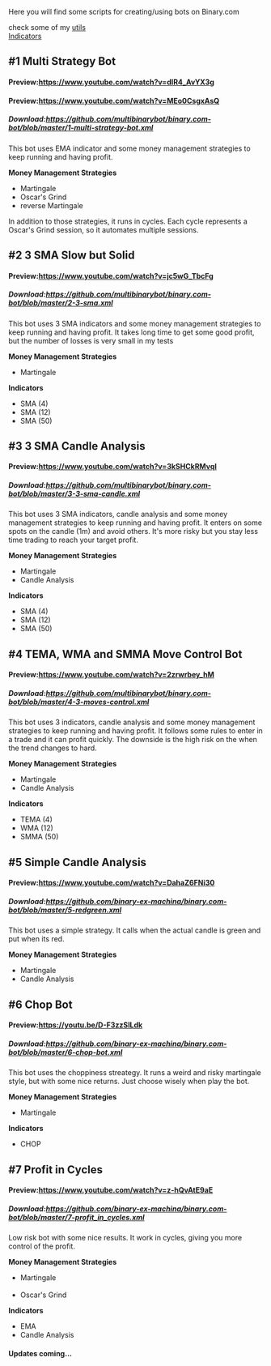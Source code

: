 Here you will find some scripts for creating/using bots on Binary.com

check some of my <a href="https://github.com/binary-ex-machina/binary.com-bot/wiki/Uses-of-the-Utils">utils</a></br>
<a href="https://github.com/binary-ex-machina/binary.com-bot/wiki/indicators">Indicators</a>

<b><h2>#1 Multi Strategy Bot</h2></b>
<h4><b>Preview:<a href="https://www.youtube.com/watch?v=dIR4_AvYX3g">https://www.youtube.com/watch?v=dIR4_AvYX3g</a></b> </h4>
<h4><b>Preview:<a href="https://www.youtube.com/watch?v=MEo0CsgxAsQ">https://www.youtube.com/watch?v=MEo0CsgxAsQ</a></b> </h4>
<h5><b>Download:<a href="https://github.com/multibinarybot/binary.com-bot/blob/master/1-multi-strategy-bot.xml">https://github.com/multibinarybot/binary.com-bot/blob/master/1-multi-strategy-bot.xml</a></b> </h5>
<p>This bot uses EMA indicator and some money management strategies to keep running and having profit.</p>
<p><b>Money Management Strategies</b></p>
<ul>
    <li>Martingale</li>
    <li>Oscar's Grind</li>
    <li>reverse Martingale</li>
</ul>
<p>In addition to those strategies, it runs in cycles. Each cycle represents a Oscar's Grind session, so it automates multiple sessions.</p>
<b><h2>#2 3 SMA Slow but Solid</h2></b>
<h4><b>Preview:<a href="https://www.youtube.com/watch?v=jc5wG_TbcFg">https://www.youtube.com/watch?v=jc5wG_TbcFg</a></b> </h4>
<h5><b>Download:<a href="https://github.com/multibinarybot/binary.com-bot/blob/master/2-3-sma.xml">https://github.com/multibinarybot/binary.com-bot/blob/master/2-3-sma.xml</a></b> </h5>
<p>This bot uses 3 SMA indicators and some money management strategies to keep running and having profit. It takes long time to get some good profit, but the number of losses is very small in my tests</p>
<p><b>Money Management Strategies</b></p>
<ul>
    <li>Martingale</li>
</ul>
<p><b>Indicators</b></p>
<ul>
    <li>SMA (4)</li>
    <li>SMA (12)</li>
    <li>SMA (50)</li>
</ul>
<b><h2>#3 3 SMA Candle Analysis</h2></b>
<h4><b>Preview:<a href="https://www.youtube.com/watch?v=3kSHCkRMvqI">https://www.youtube.com/watch?v=3kSHCkRMvqI</a></b> </h4>
<h5><b>Download:<a href="https://github.com/multibinarybot/binary.com-bot/blob/master/3-3-sma-candle.xml">https://github.com/multibinarybot/binary.com-bot/blob/master/3-3-sma-candle.xml</a></b> </h5>
<p>This bot uses 3 SMA indicators, candle analysis and some money management strategies to keep running and having profit. It enters on some spots on the candle (1m) and avoid others. It's more risky but you stay less time trading to reach your target profit.</p>
<p><b>Money Management Strategies</b></p>
<ul>
    <li>Martingale</li>
    <li>Candle Analysis</li>
</ul>
<p><b>Indicators</b></p>
<ul>
    <li>SMA (4)</li>
    <li>SMA (12)</li>
    <li>SMA (50)</li>
</ul>
<b><h2>#4 TEMA, WMA and SMMA Move Control Bot</h2></b>
<h4><b>Preview:<a href="https://www.youtube.com/watch?v=2zrwrbey_hM">https://www.youtube.com/watch?v=2zrwrbey_hM</a></b> </h4>
<h5><b>Download:<a href="https://github.com/multibinarybot/binary.com-bot/blob/master/4-3-moves-control.xml">https://github.com/multibinarybot/binary.com-bot/blob/master/4-3-moves-control.xml</a></b> </h5>
<p>This bot uses 3 indicators, candle analysis and some money management strategies to keep running and having profit. It follows some rules to enter in a trade and it can profit quickly. The downside is the high risk on the when the trend changes to hard.</p>
<p><b>Money Management Strategies</b></p>
<ul>
    <li>Martingale</li>
    <li>Candle Analysis</li>
</ul>
<p><b>Indicators</b></p>
<ul>
    <li>TEMA (4)</li>
    <li>WMA (12)</li>
    <li>SMMA (50)</li>
</ul>
<b><h2>#5 Simple Candle Analysis</h2></b>
<h4><b>Preview:<a href="https://www.youtube.com/watch?v=DahaZ6FNi30">https://www.youtube.com/watch?v=DahaZ6FNi30</a></b> </h4>
<h5><b>Download:<a href="https://github.com/binary-ex-machina/binary.com-bot/blob/master/5-redgreen.xml">https://github.com/binary-ex-machina/binary.com-bot/blob/master/5-redgreen.xml</a></b> </h5>
<p>This bot uses a simple strategy. It calls when the actual candle is green and put when its red.</p>
<p><b>Money Management Strategies</b></p>
<ul>
    <li>Martingale</li>
    <li>Candle Analysis</li>
</ul>

<b><h2>#6 Chop Bot</h2></b>
<h4><b>Preview:<a href="https://youtu.be/D-F3zzSILdk">https://youtu.be/D-F3zzSILdk</a></b> </h4>
<h5><b>Download:<a href="https://github.com/binary-ex-machina/binary.com-bot/blob/master/6-chop-bot.xml">https://github.com/binary-ex-machina/binary.com-bot/blob/master/6-chop-bot.xml</a></b> </h5>
<p>This bot uses the choppiness streategy. It runs a weird and risky martingale style, but with some nice returns. Just choose wisely when play the bot.</p>
<p><b>Money Management Strategies</b></p>
<ul>
    <li>Martingale</li>
</ul>
<p><b>Indicators</b></p>
<ul>
    <li>CHOP</li>
</ul>

<b><h2>#7 Profit in Cycles</h2></b>
<h4><b>Preview:<a href="https://www.youtube.com/watch?v=z-hQvAtE9aE">https://www.youtube.com/watch?v=z-hQvAtE9aE</a></b> </h4>
<h5><b>Download:<a href="https://github.com/binary-ex-machina/binary.com-bot/blob/master/7-profit_in_cycles.xml">https://github.com/binary-ex-machina/binary.com-bot/blob/master/7-profit_in_cycles.xml</a></b> </h5>
<p>Low risk bot with some nice results. It work in cycles, giving you more control of the profit.</p>
<p><b>Money Management Strategies</b></p>
<ul>
    <li>Martingale</li>
    <li>Oscar's Grind</li>
</ul>
<p><b>Indicators</b></p>
<ul>
    <li>EMA</li>
    <li>Candle Analysis</li>
</ul>

<h4>Updates coming...</h4>
